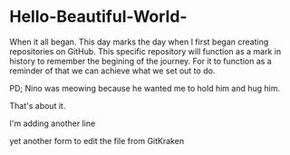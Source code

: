 # Hello-Beautiful-World-
When it all began.
This day marks the day when I first began creating repositories on GitHub. This specific repository will function as a mark in history to remember the begining of the journey. For it to function as a reminder of that we can achieve what we set out to do.

PD; Nino was meowing because he wanted me to hold him and hug him.


That's about it.

I'm adding another line

yet another form to edit the file from GitKraken